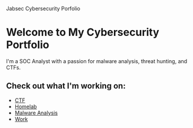   Jabsec Cybersecurity Porfolio

Welcome to My Cybersecurity Portfolio
=====================================

I'm a SOC Analyst with a passion for malware analysis, threat hunting, and CTFs.

Check out what I'm working on:
--------

*   [CTF](ctf/ctf.md)
*   [Homelab](homelab/homelab.md)
*   [Malware Analysis](malware/malware.md)
*   [Work](work/work.md)
